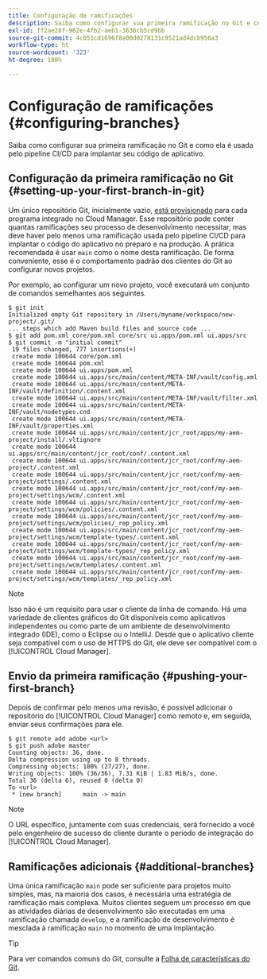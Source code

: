 ```yaml
---
title: Configuração de ramificações
description: Saiba como configurar sua primeira ramificação no Git e como ela é usada pelo pipeline CI/CD para implantar seu código de aplicativo.
exl-id: ff2ae28f-902e-4fb2-aeb1-3636cb5cd9bb
source-git-commit: 4c051cd1696f8a00d0278131c9521ad4dcb956a3
workflow-type: ht
source-wordcount: '323'
ht-degree: 100%

---
```



# Configuração de ramificações {#configuring-branches}

Saiba como configurar sua primeira ramificação no Git e como ela é usada pelo pipeline CI/CD para implantar seu código de aplicativo.

## Configuração da primeira ramificação no Git {#setting-up-your-first-branch-in-git}

Um único repositório Git, inicialmente vazio, [está provisionado](/help/requirements/environment-provisioning.md) para cada programa integrado no Cloud Manager. Esse repositório pode conter quantas ramificações seu processo de desenvolvimento necessitar, mas deve haver pelo menos uma ramificação usada pelo pipeline CI/CD para implantar o código do aplicativo no preparo e na produção. A prática recomendada é usar `main` como o nome desta ramificação. De forma conveniente, esse é o comportamento padrão dos clientes do Git ao configurar novos projetos.

Por exemplo, ao configurar um novo projeto, você executará um conjunto de comandos semelhantes aos seguintes.

```shell
$ git init
Initialized empty Git repository in /Users/myname/workspace/new-project/.git/
... steps which add Maven build files and source code ...
$ git add pom.xml core/pom.xml core/src ui.apps/pom.xml ui.apps/src
$ git commit -m "initial commit"
 19 files changed, 777 insertions(+)
 create mode 100644 core/pom.xml
 create mode 100644 pom.xml
 create mode 100644 ui.apps/pom.xml
 create mode 100644 ui.apps/src/main/content/META-INF/vault/config.xml
 create mode 100644 ui.apps/src/main/content/META-INF/vault/definition/.content.xml
 create mode 100644 ui.apps/src/main/content/META-INF/vault/filter.xml
 create mode 100644 ui.apps/src/main/content/META-INF/vault/nodetypes.cnd
 create mode 100644 ui.apps/src/main/content/META-INF/vault/properties.xml
 create mode 100644 ui.apps/src/main/content/jcr_root/apps/my-aem-project/install/.vltignore
 create mode 100644 ui.apps/src/main/content/jcr_root/conf/.content.xml
 create mode 100644 ui.apps/src/main/content/jcr_root/conf/my-aem-project/.content.xml
 create mode 100644 ui.apps/src/main/content/jcr_root/conf/my-aem-project/settings/.content.xml
 create mode 100644 ui.apps/src/main/content/jcr_root/conf/my-aem-project/settings/wcm/.content.xml
 create mode 100644 ui.apps/src/main/content/jcr_root/conf/my-aem-project/settings/wcm/policies/.content.xml
 create mode 100644 ui.apps/src/main/content/jcr_root/conf/my-aem-project/settings/wcm/policies/_rep_policy.xml
 create mode 100644 ui.apps/src/main/content/jcr_root/conf/my-aem-project/settings/wcm/template-types/.content.xml
 create mode 100644 ui.apps/src/main/content/jcr_root/conf/my-aem-project/settings/wcm/template-types/_rep_policy.xml
 create mode 100644 ui.apps/src/main/content/jcr_root/conf/my-aem-project/settings/wcm/templates/.content.xml
 create mode 100644 ui.apps/src/main/content/jcr_root/conf/my-aem-project/settings/wcm/templates/_rep_policy.xml
```

>[!NOTE]
>
>Isso não é um requisito para usar o cliente da linha de comando. Há uma variedade de clientes gráficos do Git disponíveis como aplicativos independentes ou como parte de um ambiente de desenvolvimento integrado (IDE), como o Eclipse ou o IntelliJ. Desde que o aplicativo cliente seja compatível com o uso de HTTPS do Git, ele deve ser compatível com o [!UICONTROL Cloud Manager].

## Envio da primeira ramificação {#pushing-your-first-branch}

Depois de confirmar pelo menos uma revisão, é possível adicionar o repositório do [!UICONTROL Cloud Manager] como remoto e, em seguida, enviar seus confirmações para ele.

```shell
$ git remote add adobe <url>
$ git push adobe master
Counting objects: 36, done.
Delta compression using up to 8 threads.
Compressing objects: 100% (27/27), done.
Writing objects: 100% (36/36), 7.31 KiB | 1.83 MiB/s, done.
Total 36 (delta 6), reused 0 (delta 0)
To <url>
 * [new branch]      main -> main
```

>[!NOTE]
>
>O URL específico, juntamente com suas credenciais, será fornecido a você pelo engenheiro de sucesso do cliente durante o período de integração do [!UICONTROL Cloud Manager].

## Ramificações adicionais {#additional-branches}

Uma única ramificação `main` pode ser suficiente para projetos muito simples, mas, na maioria dos casos, é necessária uma estratégia de ramificação mais complexa. Muitos clientes seguem um processo em que as atividades diárias de desenvolvimento são executadas em uma ramificação chamada `develop`, e a ramificação de desenvolvimento é mesclada à ramificação `main` no momento de uma implantação.

>[!TIP]
>
>Para ver comandos comuns do Git, consulte a [Folha de características do Git](https://github.github.com/training-kit/downloads/github-git-cheat-sheet).
